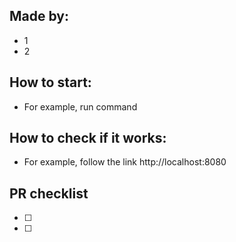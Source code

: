 
## Made by:
 -  1
 -  2

## How to start:
 - For example, run command

## How to check if it works:
 - For example, follow the link http://localhost:8080

## PR checklist
 - [ ] 
 - [ ] 